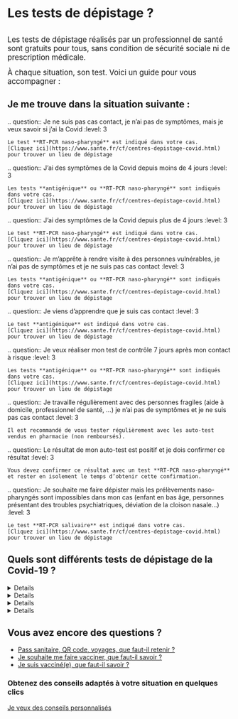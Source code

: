 # Les tests de dépistage ?

<div class="illustration">
    <img src="illustrations/sante.svg" alt="">
</div>

<div id="conseils-personnels" class="conseils" itemscope itemtype="https://schema.org/FAQPage">

<big>Les tests de dépistage réalisés par un professionnel de santé sont gratuits pour tous, sans condition de sécurité sociale ni de prescription médicale.</big>

<big>À chaque situation, son test. Voici un guide pour vous accompagner :</big>

## Je me trouve dans la situation suivante :

.. question:: Je ne suis pas cas contact, je n’ai pas de symptômes, mais je veux savoir si j’ai la Covid
    :level: 3

    Le test **RT-PCR naso-pharyngé** est indiqué dans votre cas.
    [Cliquez ici](https://www.sante.fr/cf/centres-depistage-covid.html) pour trouver un lieu de dépistage 

.. question:: J’ai des symptômes de la Covid depuis moins de 4 jours
    :level: 3

    Les tests **antigénique** ou **RT-PCR naso-pharyngé** sont indiqués dans votre cas.
    [Cliquez ici](https://www.sante.fr/cf/centres-depistage-covid.html) pour trouver un lieu de dépistage 

.. question:: J’ai des symptômes de la Covid depuis plus de 4 jours
    :level: 3

    Le test **RT-PCR naso-pharyngé** est indiqué dans votre cas.
    [Cliquez ici](https://www.sante.fr/cf/centres-depistage-covid.html) pour trouver un lieu de dépistage 

.. question:: Je m’apprête à rendre visite à des personnes vulnérables, je n’ai pas de symptômes et je ne suis pas cas contact
    :level: 3

    Les tests **antigénique** ou **RT-PCR naso-pharyngé** sont indiqués dans votre cas.
    [Cliquez ici](https://www.sante.fr/cf/centres-depistage-covid.html) pour trouver un lieu de dépistage 

.. question:: Je viens d’apprendre que je suis cas contact
    :level: 3

    Le test **antigénique** est indiqué dans votre cas.
    [Cliquez ici](https://www.sante.fr/cf/centres-depistage-covid.html) pour trouver un lieu de dépistage 

.. question:: Je veux réaliser mon test de contrôle 7 jours après mon contact à risque
    :level: 3

    Les tests **antigénique** ou **RT-PCR naso-pharyngé** sont indiqués dans votre cas.
    [Cliquez ici](https://www.sante.fr/cf/centres-depistage-covid.html) pour trouver un lieu de dépistage 

.. question:: Je travaille régulièrement avec des personnes fragiles (aide à domicile, professionnel de santé, …) je n’ai pas de symptômes et je ne suis pas cas contact
    :level: 3

    Il est recommandé de vous tester régulièrement avec les auto-test vendus en pharmacie (non remboursés).

.. question:: Le résultat de mon auto-test est positif et je dois confirmer ce résultat
    :level: 3

    Vous devez confirmer ce résultat avec un test **RT-PCR naso-pharyngé** et rester en isolement le temps d’obtenir cette confirmation.

.. question:: Je souhaite me faire dépister mais les prélèvements naso-pharyngés sont impossibles dans mon cas (enfant en bas âge, personnes présentant des troubles psychiatriques, déviation de la cloison nasale…)
    :level: 3

    Le test **RT-PCR salivaire** est indiqué dans votre cas.
    [Cliquez ici](https://www.sante.fr/cf/centres-depistage-covid.html) pour trouver un lieu de dépistage 

## Quels sont différents tests de dépistage de la Covid-19 ?

<div class="conseils">
<details>

.. summary:: Test RT-PCR naso-pharyngé

.. question:: Le test RT-PCR naso-pharyngé (prélèvement nasal)
    :level: 4

    Le test RT-PCR naso-pharyngé est le test de dépistage de la Covid-19 de référence. 
    Un écouvillon (long coton-tige) est inséré dans les deux narines pour réaliser un prélèvement.
    Le résultat est habituellement disponible en 24 h.

.. question:: Où faire un test RT-PCR naso-pharyngé ?
    :level: 4

    Ce test est réalisé exclusivement par un professionnel de santé en laboratoire ou dans un centre de dépistage.

    Trouvez un lieu de test en cliquant [ici](https://www.sante.fr/cf/centres-depistage-covid.html)

</details>
</div>

<div class="conseils">
<details>

.. summary:: Test antigénique naso-pharyngé

.. question:: Le test antigénique naso-pharyngé (prélèvement nasal)
    :level: 4

    Le test antigénique permet d’avoir le résultat plus rapidement, mais il est moins fiable que les tests réalisés en laboratoire. C’est pourquoi, il n’est pas recommandé pour le dépistage des personnes qui ne présentent pas de symptômes (sauf en cas de contact à risque). 

.. question:: Où faire un test antigénique naso-pharyngé (prélèvement nasal) ?
    :level: 4

    Ce type de test est réalisé par un professionnel de santé, notamment en pharmacie.  

    Pour trouver un lieu de dépistage [cliquez ici](https://www.sante.fr/cf/centres-depistage-covid.html).  

</details>
</div>

<div class="conseils">
<details>

.. summary:: Test PCR salivaire

.. question:: Le test PCR salivaire (prélèvement buccal)
    :level: 3

    Ce test est réalisé grâce au prélèvement de la salive, avec un écouvillon (long coton-tige) ou sans (par crachat). Moins contraignant que les tests naso-pharyngés, il est recommandé **lorsque le prélèvement nasal est compliqué ou impossible** (très jeunes enfants, déviation de la cloison nasale, troubles psychiatriques, …). 

.. question:: Où faire un test PCR salivaire ?
    :level: 4

    Ce type de test est réalisé par des professionnels de santé en laboratoire, à domicile ou lors de campagnes de dépistage (écoles, …).  

    Pour trouver un lieu de dépistage [cliquez ici](https://www.sante.fr/cf/centres-depistage-covid.html).  

</details>
</div>

<div class="conseils">
<details>

.. summary:: Auto-tests

.. question::  Les auto-tests 
    :level: 3

    Des auto-tests sont disponibles en pharmacie. Ce test est un prélèvement nasal à réaliser chez soi. Ils ne sont pas pris en charge par l’Assurance maladie.  

    Il ne faut pas y avoir recours lorsque :

    - on a des symptômes 
    - on a eu un contact à risque récent (cas contact).

    Ce type de test est utile à condition de le pratiquer régulièrement (plusieurs fois par semaines). Il s’adresse principalement aux personnes qui sont en contact régulier avec le public ou avec des personnes vulnérables. 

</details>
</div>

## Vous avez encore des questions ?

* [Pass sanitaire, QR code, voyages, que faut-il retenir ?](/pass-sanitaire-qr-code-voyages.html)
* [Je souhaite me faire vacciner, que faut-il savoir ?](/je-veux-me-faire-vacciner.html)
* [Je suis vacciné(e), que faut-il savoir ?](/je-suis-vaccine.html)

<section class="cta">
    <h3>Obtenez des conseils adaptés à votre situation en quelques clics</h3>
    <a class="button" href="/#conseils">Je veux des conseils personnalisés</a>
</section>

</div>
